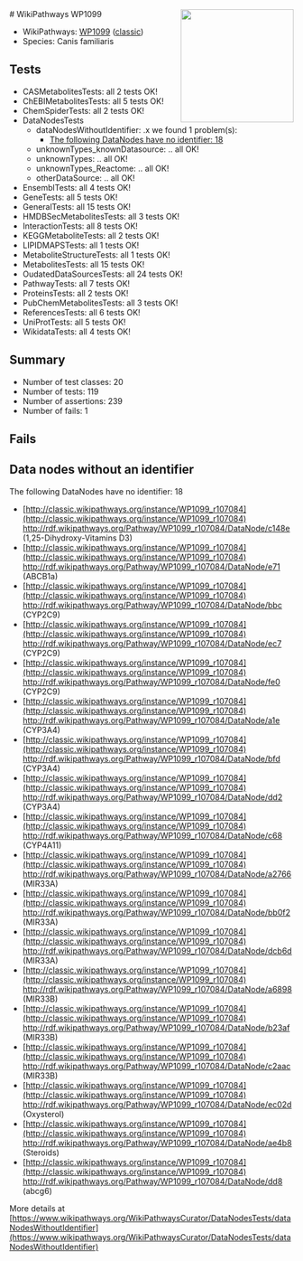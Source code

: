 <img style="float: right; width: 200px" src="https://upload.wikimedia.org/wikipedia/commons/thumb/8/83/Wplogo_with_text_500.png/640px-Wplogo_with_text_500.png" />
# WikiPathways WP1099

* WikiPathways: [WP1099](https://wikipathways.org/pathways/WP1099) ([classic](https://classic.wikipathways.org/instance/WP1099))
* Species: Canis familiaris
## Tests
* CASMetabolitesTests: all 2 tests OK!
* ChEBIMetabolitesTests: all 5 tests OK!
* ChemSpiderTests: all 2 tests OK!
* DataNodesTests
    * dataNodesWithoutIdentifier: .x we found 1 problem(s):
        * [The following DataNodes have no identifier: 18](#8792c498)
    * unknownTypes_knownDatasource: .. all OK!
    * unknownTypes: .. all OK!
    * unknownTypes_Reactome: .. all OK!
    * otherDataSource: .. all OK!
* EnsemblTests: all 4 tests OK!
* GeneTests: all 5 tests OK!
* GeneralTests: all 15 tests OK!
* HMDBSecMetabolitesTests: all 3 tests OK!
* InteractionTests: all 8 tests OK!
* KEGGMetaboliteTests: all 2 tests OK!
* LIPIDMAPSTests: all 1 tests OK!
* MetaboliteStructureTests: all 1 tests OK!
* MetabolitesTests: all 15 tests OK!
* OudatedDataSourcesTests: all 24 tests OK!
* PathwayTests: all 7 tests OK!
* ProteinsTests: all 2 tests OK!
* PubChemMetabolitesTests: all 3 tests OK!
* ReferencesTests: all 6 tests OK!
* UniProtTests: all 5 tests OK!
* WikidataTests: all 4 tests OK!


## Summary

* Number of test classes: 20
* Number of tests: 119
* Number of assertions: 239
* Number of fails: 1

## Fails

<a name="8792c498" />

## Data nodes without an identifier

The following DataNodes have no identifier: 18

* [http://classic.wikipathways.org/instance/WP1099_r107084](http://classic.wikipathways.org/instance/WP1099_r107084) http://rdf.wikipathways.org/Pathway/WP1099_r107084/DataNode/c148e (1,25-Dihydroxy-Vitamins D3)
* [http://classic.wikipathways.org/instance/WP1099_r107084](http://classic.wikipathways.org/instance/WP1099_r107084) http://rdf.wikipathways.org/Pathway/WP1099_r107084/DataNode/e71 (ABCB1a)
* [http://classic.wikipathways.org/instance/WP1099_r107084](http://classic.wikipathways.org/instance/WP1099_r107084) http://rdf.wikipathways.org/Pathway/WP1099_r107084/DataNode/bbc (CYP2C9)
* [http://classic.wikipathways.org/instance/WP1099_r107084](http://classic.wikipathways.org/instance/WP1099_r107084) http://rdf.wikipathways.org/Pathway/WP1099_r107084/DataNode/ec7 (CYP2C9)
* [http://classic.wikipathways.org/instance/WP1099_r107084](http://classic.wikipathways.org/instance/WP1099_r107084) http://rdf.wikipathways.org/Pathway/WP1099_r107084/DataNode/fe0 (CYP2C9)
* [http://classic.wikipathways.org/instance/WP1099_r107084](http://classic.wikipathways.org/instance/WP1099_r107084) http://rdf.wikipathways.org/Pathway/WP1099_r107084/DataNode/a1e (CYP3A4)
* [http://classic.wikipathways.org/instance/WP1099_r107084](http://classic.wikipathways.org/instance/WP1099_r107084) http://rdf.wikipathways.org/Pathway/WP1099_r107084/DataNode/bfd (CYP3A4)
* [http://classic.wikipathways.org/instance/WP1099_r107084](http://classic.wikipathways.org/instance/WP1099_r107084) http://rdf.wikipathways.org/Pathway/WP1099_r107084/DataNode/dd2 (CYP3A4)
* [http://classic.wikipathways.org/instance/WP1099_r107084](http://classic.wikipathways.org/instance/WP1099_r107084) http://rdf.wikipathways.org/Pathway/WP1099_r107084/DataNode/c68 (CYP4A11)
* [http://classic.wikipathways.org/instance/WP1099_r107084](http://classic.wikipathways.org/instance/WP1099_r107084) http://rdf.wikipathways.org/Pathway/WP1099_r107084/DataNode/a2766 (MIR33A)
* [http://classic.wikipathways.org/instance/WP1099_r107084](http://classic.wikipathways.org/instance/WP1099_r107084) http://rdf.wikipathways.org/Pathway/WP1099_r107084/DataNode/bb0f2 (MIR33A)
* [http://classic.wikipathways.org/instance/WP1099_r107084](http://classic.wikipathways.org/instance/WP1099_r107084) http://rdf.wikipathways.org/Pathway/WP1099_r107084/DataNode/dcb6d (MIR33A)
* [http://classic.wikipathways.org/instance/WP1099_r107084](http://classic.wikipathways.org/instance/WP1099_r107084) http://rdf.wikipathways.org/Pathway/WP1099_r107084/DataNode/a6898 (MIR33B)
* [http://classic.wikipathways.org/instance/WP1099_r107084](http://classic.wikipathways.org/instance/WP1099_r107084) http://rdf.wikipathways.org/Pathway/WP1099_r107084/DataNode/b23af (MIR33B)
* [http://classic.wikipathways.org/instance/WP1099_r107084](http://classic.wikipathways.org/instance/WP1099_r107084) http://rdf.wikipathways.org/Pathway/WP1099_r107084/DataNode/c2aac (MIR33B)
* [http://classic.wikipathways.org/instance/WP1099_r107084](http://classic.wikipathways.org/instance/WP1099_r107084) http://rdf.wikipathways.org/Pathway/WP1099_r107084/DataNode/ec02d (Oxysterol)
* [http://classic.wikipathways.org/instance/WP1099_r107084](http://classic.wikipathways.org/instance/WP1099_r107084) http://rdf.wikipathways.org/Pathway/WP1099_r107084/DataNode/ae4b8 (Steroids)
* [http://classic.wikipathways.org/instance/WP1099_r107084](http://classic.wikipathways.org/instance/WP1099_r107084) http://rdf.wikipathways.org/Pathway/WP1099_r107084/DataNode/dd8 (abcg6)


More details at [https://www.wikipathways.org/WikiPathwaysCurator/DataNodesTests/dataNodesWithoutIdentifier](https://www.wikipathways.org/WikiPathwaysCurator/DataNodesTests/dataNodesWithoutIdentifier)

